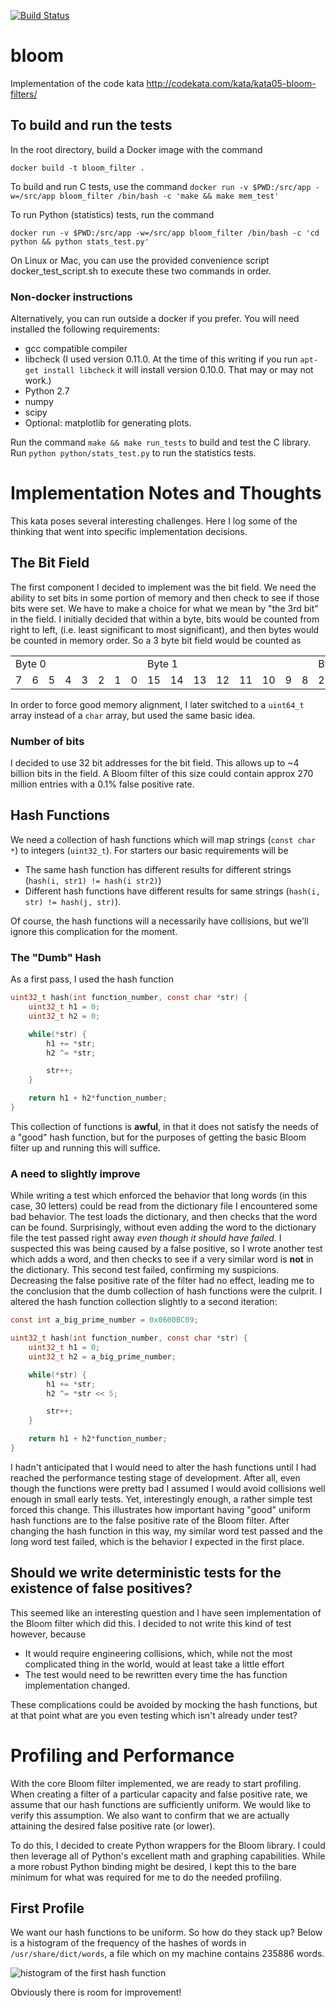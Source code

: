 [![Build Status](https://travis-ci.org/weirichd/bloom.svg?branch=master)](https://travis-ci.org/weirichd/bloom)

# bloom
Implementation of the code kata http://codekata.com/kata/kata05-bloom-filters/

## To build and run the tests
In the root directory, build a Docker image with the command

`docker build -t bloom_filter .`

To build and run C tests, use the command
`docker run -v $PWD:/src/app -w=/src/app bloom_filter /bin/bash -c 'make && make mem_test'`

To run Python (statistics) tests, run the command

`docker run -v $PWD:/src/app -w=/src/app bloom_filter /bin/bash -c 'cd python && python stats_test.py'`

On Linux or Mac, you can use the provided convenience script docker_test_script.sh to execute these two commands in order.

### Non-docker instructions

Alternatively, you can run outside a docker if you prefer. You will need installed the following requirements:
* gcc compatible compiler
* libcheck (I used version 0.11.0. At the time of this writing if you run `apt-get install libcheck` it will install version 0.10.0. That may or may not work.)
* Python 2.7
* numpy
* scipy
* Optional: matplotlib for generating plots.

Run the command `make && make run_tests` to build and test the C library.
Run `python python/stats_test.py` to run the statistics tests.


# Implementation Notes and Thoughts

This kata poses several interesting challenges.
Here I log some of the thinking that went into specific implementation decisions.

## The Bit Field

The first component I decided to implement was the bit field.
We need the ability to set bits in some portion of memory and then check to see if those bits were set.
We have to make a choice for what we mean by "the 3rd bit" in the field.
I initially decided that within a byte, bits would be counted from right to left, (i.e. least significant to most significant), and then bytes would be counted in memory order.
So a 3 byte bit field would be counted as

<table>
  <tr>
    <td colspan="8">Byte 0</td>
    <td colspan="8">Byte 1</td>
    <td colspan="8">Byte 2</td>
  </tr>
  <tr>
    <td>7</td> <td>6</td> <td>5</td> <td>4</td> <td>3</td> <td>2</td> <td>1</td> <td>0</td>
    <td>15</td> <td>14</td> <td>13</td> <td>12</td> <td>11</td> <td>10</td> <td>9</td> <td>8</td>
    <td>23</td> <td>22</td> <td>21</td> <td>20</td> <td>19</td> <td>18</td> <td>17</td> <td>16</td>
  </tr>
</table>

In order to force good memory alignment, I later switched to a `uint64_t` array instead of a `char` array, but used the same basic idea.

### Number of bits

I decided to use 32 bit addresses for the bit field. This allows up to ~4 billion bits in the field. A Bloom filter of this size could contain approx 270 million entries with a 0.1% false positive rate.

## Hash Functions

We need a collection of hash functions which will map strings (`const char *`) to integers (`uint32_t`).
For starters our basic requirements will be
* The same hash function has different results for different strings (`hash(i, str1) != hash(i str2)`)
* Different hash functions have different results for same strings (`hash(i, str) != hash(j, str)`).

Of course, the hash functions will a necessarily have collisions, but we'll ignore this complication for the moment.

### The "Dumb" Hash

As a first pass, I used the hash function

```c
uint32_t hash(int function_number, const char *str) {
    uint32_t h1 = 0;
    uint32_t h2 = 0;

    while(*str) {
        h1 += *str;
        h2 ^= *str;

        str++;
    }

    return h1 + h2*function_number;
}
```

This collection of functions is **awful**, in that it does not satisfy the needs of a "good" hash function, but for the purposes of getting the basic Bloom filter up and running this will suffice.

### A need to slightly improve
While writing a test which enforced the behavior that long words (in this case, 30 letters) could be read from the dictionary file I encountered some bad behavior.
The test loads the dictionary, and then checks that the word can be found.
Surprisingly, without even adding the word to the dictionary file the test passed right away *even though it should have failed.*
I suspected this was being caused by a false positive, so I wrote another test which adds a word, and then checks to see if a very similar word is **not** in the dictionary.
This second test failed, confirming my suspicions.
Decreasing the false positive rate of the filter had no effect, leading me to the conclusion that the dumb collection of hash functions were the culprit.
I altered the hash function collection slightly to a second iteration:

```c
const int a_big_prime_number = 0x0600BC09;

uint32_t hash(int function_number, const char *str) {
    uint32_t h1 = 0;
    uint32_t h2 = a_big_prime_number;

    while(*str) {
        h1 += *str;
        h2 ^= *str << 5;

        str++;
    }

    return h1 + h2*function_number;
}
```

I hadn't anticipated that I would need to alter the hash functions until I had reached the performance testing stage of development.
After all, even though the functions were pretty bad I assumed I would avoid collisions well enough in small early tests.
Yet, interestingly enough, a rather simple test forced this change.
This illustrates how important having "good" uniform hash functions are to the false positive rate of the Bloom filter.
After changing the hash function in this way, my similar word test passed and the long word test failed, which is the behavior I expected in the first place.

## Should we write deterministic tests for the existence of false positives?

This seemed like an interesting question and I have seen implementation of the Bloom filter which did this. I decided to not write this kind of test however, because
* It would require engineering collisions, which, while not the most complicated thing in the world, would at least take a little effort
* The test would need to be rewritten every time the has function implementation changed.

These complications could be avoided by mocking the hash functions, but at that point what are you even testing which isn't already under test?

# Profiling and Performance

With the core Bloom filter implemented, we are ready to start profiling.
When creating a filter of a particular capacity and false positive rate, we assume that our hash functions are sufficiently uniform.
We would like to verify this assumption.
We also want to confirm that we are actually attaining the desired false positive rate (or lower).

To do this, I decided to create Python wrappers for the Bloom library.
I could then leverage all of Python's excellent math and graphing capabilities.
While a more robust Python binding might be desired, I kept this to the bare minimum for what was required for me to do the needed profiling.

## First Profile

We want our hash functions to be uniform. So how do they stack up?
Below is a histogram of the frequency of the hashes of words in `/usr/share/dict/words`, a file which on my machine contains 235886 words.

![histogram of the first hash function](https://cloud.githubusercontent.com/assets/8379521/25832766/aaac3684-343a-11e7-82cd-c289aea8b4a7.png)

Obviously there is room for improvement!
